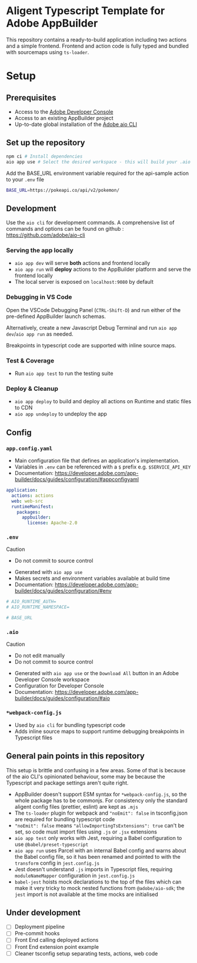 # Aligent Typescript Template for Adobe AppBuilder

This repository contains a ready-to-build application including two actions and a simple frontend.
Frontend and action code is fully typed and bundled with sourcemaps using `ts-loader`.

# Setup

## Prerequisites

- Access to the [Adobe Developer Console](https://developer.adobe.com/developer-console/)
- Access to an existing AppBuilder project
- Up-to-date global installation of the [Adobe aio CLI](https://developer.adobe.com/runtime/docs/guides/tools/cli_install/)

## Set up the repository

```bash
npm ci # Install dependencies
aio app use # Select the desired workspace - this will build your .aio and .env files
```

Add the BASE_URL environment variable required for the api-sample action to your `.env` file

```bash
BASE_URL=https://pokeapi.co/api/v2/pokemon/
```

## Development

Use the `aio cli` for development commands. A comprehensive list of commands and options can be found on github : https://github.com/adobe/aio-cli

### Serving the app locally

- `aio app dev` will serve **both** actions and frontend locally
- `aio app run` will **deploy** actions to the AppBuilder platform and serve the frontend locally
- The local server is exposed on `localhost:9080` by default

### Debugging in VS Code

Open the VSCode Debugging Panel (`CTRL-Shift-D`) and run either of the pre-defined AppBuilder launch schemas.

Alternatively, create a new Javascript Debug Terminal and run `aio app dev`/`aio app run` as needed.

Breakpoints in typescript code are supported with inline source maps.

### Test & Coverage

- Run `aio app test` to run the testing suite

### Deploy & Cleanup

- `aio app deploy` to build and deploy all actions on Runtime and static files to CDN
- `aio app undeploy` to undeploy the app

## Config

### `app.config.yaml`

- Main configuration file that defines an application's implementation.
- Variables in `.env` can be referenced with a `$` prefix e.g. `$SERVICE_API_KEY`
- Documentation: https://developer.adobe.com/app-builder/docs/guides/configuration/#appconfigyaml

```yaml
application:
  actions: actions
  web: web-src
  runtimeManifest:
    packages:
      appbuilder:
        license: Apache-2.0
```

### `.env`

> [!CAUTION]
>
> - Do not commit to source control

- Generated with `aio app use`
- Makes secrets and environment variables available at build time
- Documentation: https://developer.adobe.com/app-builder/docs/guides/configuration/#env

```bash
# AIO_RUNTIME_AUTH=
# AIO_RUNTIME_NAMESPACE=

# BASE_URL
```

### `.aio`

> [!CAUTION]
>
> - Do not edit manually
> - Do not commit to source control

- Generated with `aio app use` or the `Download All` button in an Adobe Developer Console workspace
- Configuration for Developer Console
- Documentation: https://developer.adobe.com/app-builder/docs/guides/configuration/#aio

### `*webpack-config.js`

- Used by `aio cli` for bundling typescript code
- Adds inline source maps to support runtime debugging breakpoints in Typescript files

## General pain points in this repository

This setup is brittle and confusing in a few areas. Some of that is because of the aio CLI's opinionated behaviour, some may be because the Typescript and package settings aren't quite right.

- AppBuilder doesn't support ESM syntax for `*webpack-config.js`, so the whole package has to be commonjs. For consistency only the standard aligent config files (prettier, eslint) are kept as `.mjs`
- The `ts-loader` plugin for webpack and `"noEmit": false` in tsconfig.json are required for bundling typescript code
- `"noEmit": false` means `"allowImportingTsExtensions": true` can't be set, so code must import files using `.js` or `.jsx` extensions
- `aio app test` only works with Jest, requiring a Babel configuration to use `@babel/preset-typescript`
- `aio app run` uses Parcel with an internal Babel config and warns about the Babel config file, so it has been renamed and pointed to with the `transform` config in `jest.config.js`
- Jest doesn't understand `.js` imports in Typescript files, requiring `moduleNameMapper` configuration in `jest.config.js`
- `babel-jest` hoists mock declarations to the top of the files which can make it very tricky to mock nested functions from `@adobe/aio-sdk`; the `jest` import is not available at the time mocks are initialised

## Under development

- [ ] Deployment pipeline
- [ ] Pre-commit hooks
- [ ] Front End calling deployed actions
- [ ] Front End extension point example
- [ ] Cleaner tsconfig setup separating tests, actions, web code
